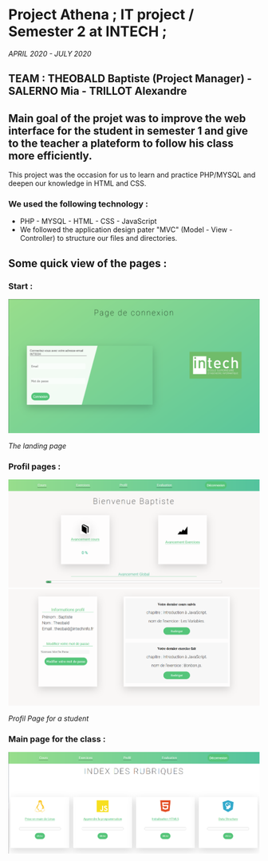 # Project Athena ; IT project / Semester 2 at INTECH ;
_APRIL 2020 - JULY 2020_

## TEAM : THEOBALD Baptiste (Project Manager) - SALERNO Mia - TRILLOT Alexandre

## Main goal of the projet was to improve the web interface for the student in semester 1 and give to the teacher a plateform to follow his class more efficiently.

This project was the occasion for us to learn and practice PHP/MYSQL and deepen our knowledge in HTML and CSS.

### We used the following technology : 

- PHP - MYSQL - HTML - CSS - JavaScript
- We followed the application design pater "MVC" (Model - View - Controller) to structure our files and directories.

## Some quick view of the pages : 

### Start : 
![main](Main/Public/img/main.png)

_The landing page_

### Profil pages : 

![main](Main/Public/img/profil.png)
![main](Main/Public/img/profil2.png)

_Profil Page for a student_

### Main page for the class : 

![main](Main/Public/img/main_cours.png)